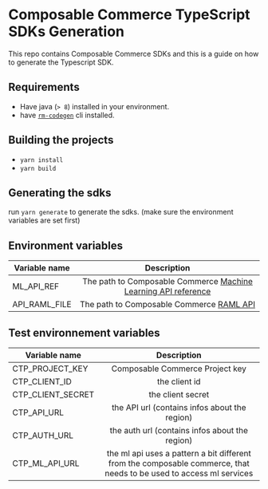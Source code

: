 # Composable Commerce TypeScript SDKs Generation

This repo contains Composable Commerce SDKs and this is a guide on how to generate the Typescript SDK.

## Requirements

- Have java (`> 8`) installed in your environment.
- have [`rm-codegen`](https://github.com/commercetools/rmf-codegen#install-rmf-codegen-cli) cli installed.

## Building the projects

- `yarn install`
- `yarn build`

## Generating the sdks

run `yarn generate` to generate the sdks. (make sure the environment variables are set first)

## Environment variables

| Variable name |                                                         Description                                                          |
| ------------- | :--------------------------------------------------------------------------------------------------------------------------: |
| ML_API_REF    | The path to Composable Commerce [Machine Learning API reference](https://github.com/commercetools/ml-services-api-reference) |
| API_RAML_FILE |           The path to Composable Commerce [RAML API](https://github.com/commercetools/commercetools-api-reference)           |

## Test environnement variables

| Variable name     |                                                     Description                                                     |
| ----------------- | :-----------------------------------------------------------------------------------------------------------------: |
| CTP_PROJECT_KEY   |                                           Composable Commerce Project key                                           |
| CTP_CLIENT_ID     |                                                    the client id                                                    |
| CTP_CLIENT_SECRET |                                                  the client secret                                                  |
| CTP_API_URL       |                                    the API url (contains infos about the region)                                    |
| CTP_AUTH_URL      |                                   the auth url (contains infos about the region)                                    |
| CTP_ML_API_URL    | the ml api uses a pattern a bit different from the composable commerce, that needs to be used to access ml services |
